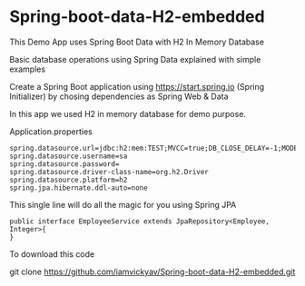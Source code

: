 # Spring-boot-data-H2-embedded

This Demo App uses Spring Boot Data with H2 In Memory Database

Basic database operations using Spring Data explained with simple examples

Create a Spring Boot application using https://start.spring.io (Spring Initializer) by chosing dependencies as Spring Web & Data

In this app we used H2 in memory database for demo purpose. 

Application.properties

```
spring.datasource.url=jdbc:h2:mem:TEST;MVCC=true;DB_CLOSE_DELAY=-1;MODE=Oracle
spring.datasource.username=sa
spring.datasource.password=
spring.datasource.driver-class-name=org.h2.Driver
spring.datasource.platform=h2
spring.jpa.hibernate.ddl-auto=none
```

This single line will do all the magic for you using Spring JPA

```
public interface EmployeeService extends JpaRepository<Employee, Integer>{
}
```

To download this code

git clone https://github.com/iamvickyav/Spring-boot-data-H2-embedded.git
